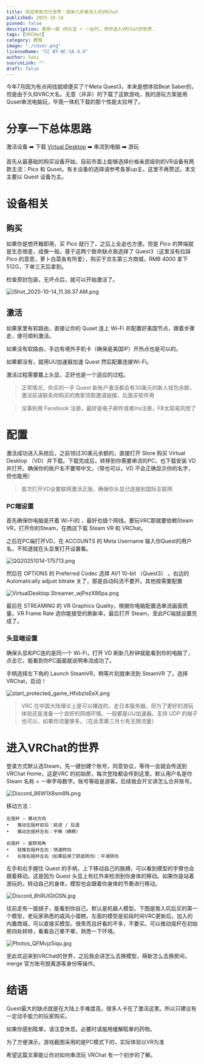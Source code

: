 ```yaml
---
title: 欢迎来到次元世界：简单几步串流入坑VRChat
published: 2025-10-14
pinned: false
description: 使用一部 VR头显 + 一台PC，带你进入VRChat的世界.
tags: [VRCHat]
category: 教程
image: "./cover.png"
licenseName: "CC BY-NC-SA 4.0"
author: Soki
sourceLink: ""
draft: false
---
```


今年7月因为有点闲钱就顺便买了个Meta Quest3，本来是想体验Beat Saber的，但是由于久仰VRC大名。无意（并非）的下载了这款游戏，我的游玩方案是用Quset串流电脑玩，毕竟一体机下载的那个性能太拉垮了。

# 分享一下总体思路

激活设备 ➡️ 下载 [Virtual Desktop](https://www.vrdesktop.net/) ➡️ 串流到电脑 ➡️ 游玩

首先从最基础的购买设备开始，目前市面上能够选择价格亲民级别的VR设备有两款主流：Pico 和 Quset。有关设备的选择请参考各家up主，这里不再赘述。本文主要以 Quest 设备为主。

# 设备相关

## 购买

如果你是想开箱即用，买 Pico 就行了，之后上全追也方便。但是 Pico 的弊端就是生态很差，成像一般。基于这两个致命缺点我选择了 Quest3（这里没有拉踩 Pico 的意思，萝卜白菜各有所爱），购买于京东第三方商城，RMB 4000 拿下 512G，下单三天后拿到。

检查原封包装，无坏点后，就可以开始激活了。

![iShot_2025-10-14_11.36.37 AM.png](https://p.ipic.vip/624qv0.png)

## 激活

如果家里有软路由，直接让你的 Quset 连上 Wi-Fi 并配置好美国节点，跟着步骤走，便可顺利激活。

如果没有软路由，手边有境外手机卡（确保是美国IP）开热点也是可以的。

如果都没有，就用UU加速器加速 Quest 然后配置连接Wi-Fi。

激活过程需要戴上头显，正好也是一个适应的过程。

> 正常情况，你买的一手 Quest 新账户激活都会有30美元的新人钱包余额，激活前请联系你购买的商家领取邀请链接，后面买软件用
> 

> 没事别用 Facebook 注册，最好是电子邮件或者Ins注册，FB太容易风控了
> 

# 配置

激活成功进入系统后，之前领过30美元余额的，直接打开 Store 购买 Virtual Desktop （VD）并下载。下载完成后，转移到你需要串流的PC，也下载安装 VD 并打开。确保你的账户名不要带中文。（带也可以，VD 不会正确显示你的名字，但也能用）

> 首次打开VD会要联网激活正版，确保你头显已连接到国际互联网
> 

### PC端设置

首先确保你电脑是开着 Wi-Fi的 ，最好也插个网线。要玩VRC那就要依赖Steam VR，打开你的Steam，在商店下载 Steam VR 和 VRChat。

之后在PC端打开VD，在 ACCOUNTS 的 Meta Username 输入你Quest的用户名，不知道就在头显里打开设置看。

![QQ20251014-175713.png](https://p.ipic.vip/ywmr9y.png)

然后在 OPTIONS 的 Preferred Codec 选择 AV1 10-bit （Quest3） 。右边的 Automatically adjust bitrate 关了，那是自动码流不要开。其他按需要配置

![VirtualDesktop.Streamer_wjPezX86pa.png](https://p.ipic.vip/6xda9q.png)

最后在 STREAMING 的 VR Graphics Quality，根据你电脑配置选串流画面质量。VR Frame Rate 选你能接受的刷新率，最后打开 Steam，至此PC端就设置完成了。

### 头显端设置

确保头显和PC连的是同一个 Wi-Fi，打开 VD 刷新几秒钟就能看到你的电脑了，点击它。能看到你PC画面就说明串流成功了。

手柄选择左下角的 Launch SteamVR，稍等片刻就串流到 SteamVR 了。选择VRChat，启动！

![start_protected_game_HfxbzIsEeX.png](https://p.ipic.vip/5httsm.png)

> VRC 在中国大陆理论上是可以裸连的，走日本服务器，但为了更好的游玩体验还是准备一个良好的网络环境。一般都是UU加速器。支持 UDP 的梯子也可以，如果你流量够多。（在此羡慕三月七有无限流量）
> 

# 进入VRChat的世界

登录方式默认选Steam，先一键创建个账号，同意协议，等待一会就会传送到 VRChat Home，这是VRC 的初始房，每次登陆都会传到这里。默认用户名是你 Steam 名称 + 一串字母数字。账号等级是游客。后续我会开文讲怎么合并账号。

![Discord_86W1X8sm8N.png](https://p.ipic.vip/dzuaxu.png)

移动方法：

    左摇杆 – 移动方向
	•	推动左摇杆前后：前进 / 后退
	•	推动左摇杆左右：平移（横移）

    右摇杆 – 旋转视角
	•	轻推右摇杆左右：快速转向
	•	长按右摇杆左右（如果启用了舒适转向）：平滑转向

左手和右手握住 Quest 的手柄，上下移动自己的胳膊，可以看到模型的手臂也会跟着移动。这是因为 Quest 头显上有红外来检测到你身体的移动。如果你是站着游玩的，转动自己的身体，模型也会跟着你身体的节奏进行移动。

![Discord_8hRUlGtGSN.jpg](https://p.ipic.vip/e0a3xy.jpg)

往前走有一面镜子，能看到你自己。默认是机器人模型。下图是我入坑后买的第一个模型，老玩家熟悉的戚风小蛋糕。左面的模型是前段时间VRC更新后，加入的内置商城，可以直接买模型。很贵而且好看的不多，不要买。可以推动摇杆在初始房四处转转，看看自己晕不晕，熟悉一下环境。

![Photos_QFMvjz5iqu.jpg](https://p.ipic.vip/4mo089.jpg)

至此欢迎来到VRChat的世界，之后我会讲怎么去换模型，萌新怎么去换房间，merge 官方账号脱离游客身份等操作。

# 结语

Quest最大的缺点就是在大陆上手难度高，很多人卡在了激活这里。所以只建议有一定动手能力的玩家购买。

如果你感到眩晕，请注意休息。必要时请服用缓解眩晕的药物。

为了方便演示，游戏截图采用的是PC模式下的，实际体验以VR为准

希望这篇文章能让你对如何串流玩 VRChat 有一个初步的了解。